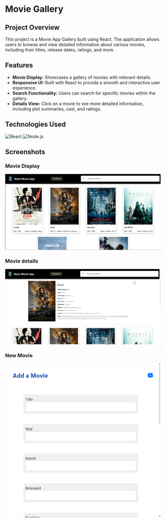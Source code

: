 # Movie Gallery

## Project Overview
This project is a Movie App Gallery built using React. The application allows users to browse and view detailed information about various movies, including their titles, release dates, ratings, and more.

## Features
- **Movie Display:** Showcases a gallery of movies with relevant details.
- **Responsive UI:** Built with React to provide a smooth and interactive user experience.
- **Search Functionality:** Users can search for specific movies within the gallery.
- **Details View:** Click on a movie to see more detailed information, including plot summaries, cast, and ratings.

## Technologies Used

![React](https://img.shields.io/badge/React-20232A?style=for-the-badge&logo=react&logoColor=61DAFB)
![Node.js](https://img.shields.io/badge/Node.js-43853D?style=for-the-badge&logo=node.js&logoColor=white)

## Screenshots
### **Movie Display**
![Login Form](https://github.com/Iheb-Zenkri/Movie_Gallery/blob/main/Screenshots/Screenshot%202024-09-20%20171156.png?raw=true)
### **Movie details**
![Signup Form](https://github.com/Iheb-Zenkri/Movie_Gallery/blob/main/Screenshots/Screenshot%202024-09-20%20172107.png?raw=true)
### **New Movie**
![Signup client Form](https://github.com/Iheb-Zenkri/Movie_Gallery/blob/main/Screenshots/Screenshot%202024-09-20%20171239.png?raw=true)
